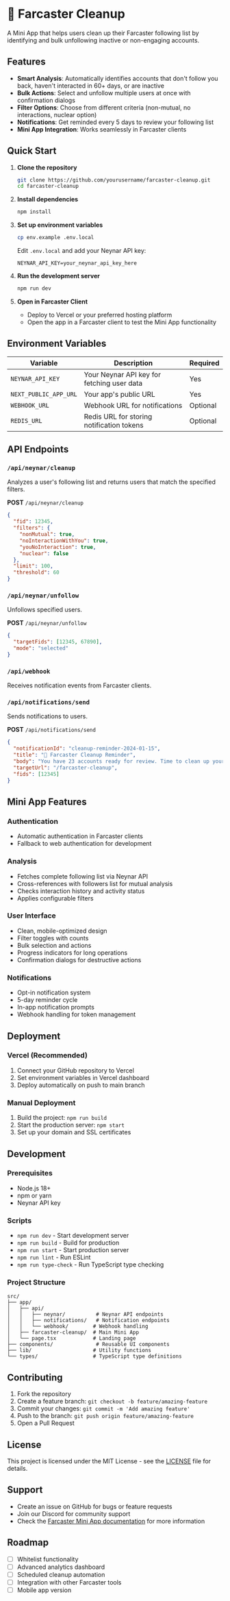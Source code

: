 # 🧹 Farcaster Cleanup

A Mini App that helps users clean up their Farcaster following list by identifying and bulk unfollowing inactive or non-engaging accounts.

## Features

- **Smart Analysis**: Automatically identifies accounts that don't follow you back, haven't interacted in 60+ days, or are inactive
- **Bulk Actions**: Select and unfollow multiple users at once with confirmation dialogs
- **Filter Options**: Choose from different criteria (non-mutual, no interactions, nuclear option)
- **Notifications**: Get reminded every 5 days to review your following list
- **Mini App Integration**: Works seamlessly in Farcaster clients

## Quick Start

1. **Clone the repository**
   ```bash
   git clone https://github.com/yourusername/farcaster-cleanup.git
   cd farcaster-cleanup
   ```

2. **Install dependencies**
   ```bash
   npm install
   ```

3. **Set up environment variables**
   ```bash
   cp env.example .env.local
   ```
   Edit `.env.local` and add your Neynar API key:
   ```
   NEYNAR_API_KEY=your_neynar_api_key_here
   ```

4. **Run the development server**
   ```bash
   npm run dev
   ```

5. **Open in Farcaster Client**
   - Deploy to Vercel or your preferred hosting platform
   - Open the app in a Farcaster client to test the Mini App functionality

## Environment Variables

| Variable | Description | Required |
|----------|-------------|----------|
| `NEYNAR_API_KEY` | Your Neynar API key for fetching user data | Yes |
| `NEXT_PUBLIC_APP_URL` | Your app's public URL | Yes |
| `WEBHOOK_URL` | Webhook URL for notifications | Optional |
| `REDIS_URL` | Redis URL for storing notification tokens | Optional |

## API Endpoints

### `/api/neynar/cleanup`
Analyzes a user's following list and returns users that match the specified filters.

**POST** `/api/neynar/cleanup`
```json
{
  "fid": 12345,
  "filters": {
    "nonMutual": true,
    "noInteractionWithYou": true,
    "youNoInteraction": true,
    "nuclear": false
  },
  "limit": 100,
  "threshold": 60
}
```

### `/api/neynar/unfollow`
Unfollows specified users.

**POST** `/api/neynar/unfollow`
```json
{
  "targetFids": [12345, 67890],
  "mode": "selected"
}
```

### `/api/webhook`
Receives notification events from Farcaster clients.

### `/api/notifications/send`
Sends notifications to users.

**POST** `/api/notifications/send`
```json
{
  "notificationId": "cleanup-reminder-2024-01-15",
  "title": "🧹 Farcaster Cleanup Reminder",
  "body": "You have 23 accounts ready for review. Time to clean up your feed!",
  "targetUrl": "/farcaster-cleanup",
  "fids": [12345]
}
```

## Mini App Features

### Authentication
- Automatic authentication in Farcaster clients
- Fallback to web authentication for development

### Analysis
- Fetches complete following list via Neynar API
- Cross-references with followers list for mutual analysis
- Checks interaction history and activity status
- Applies configurable filters

### User Interface
- Clean, mobile-optimized design
- Filter toggles with counts
- Bulk selection and actions
- Progress indicators for long operations
- Confirmation dialogs for destructive actions

### Notifications
- Opt-in notification system
- 5-day reminder cycle
- In-app notification prompts
- Webhook handling for token management

## Deployment

### Vercel (Recommended)
1. Connect your GitHub repository to Vercel
2. Set environment variables in Vercel dashboard
3. Deploy automatically on push to main branch

### Manual Deployment
1. Build the project: `npm run build`
2. Start the production server: `npm start`
3. Set up your domain and SSL certificates

## Development

### Prerequisites
- Node.js 18+
- npm or yarn
- Neynar API key

### Scripts
- `npm run dev` - Start development server
- `npm run build` - Build for production
- `npm run start` - Start production server
- `npm run lint` - Run ESLint
- `npm run type-check` - Run TypeScript type checking

### Project Structure
```
src/
├── app/
│   ├── api/
│   │   ├── neynar/          # Neynar API endpoints
│   │   ├── notifications/   # Notification endpoints
│   │   └── webhook/        # Webhook handling
│   ├── farcaster-cleanup/  # Main Mini App
│   └── page.tsx            # Landing page
├── components/              # Reusable UI components
├── lib/                    # Utility functions
└── types/                  # TypeScript type definitions
```

## Contributing

1. Fork the repository
2. Create a feature branch: `git checkout -b feature/amazing-feature`
3. Commit your changes: `git commit -m 'Add amazing feature'`
4. Push to the branch: `git push origin feature/amazing-feature`
5. Open a Pull Request

## License

This project is licensed under the MIT License - see the [LICENSE](LICENSE) file for details.

## Support

- Create an issue on GitHub for bugs or feature requests
- Join our Discord for community support
- Check the [Farcaster Mini App documentation](https://docs.farcaster.xyz/miniapps) for more information

## Roadmap

- [ ] Whitelist functionality
- [ ] Advanced analytics dashboard
- [ ] Scheduled cleanup automation
- [ ] Integration with other Farcaster tools
- [ ] Mobile app version
